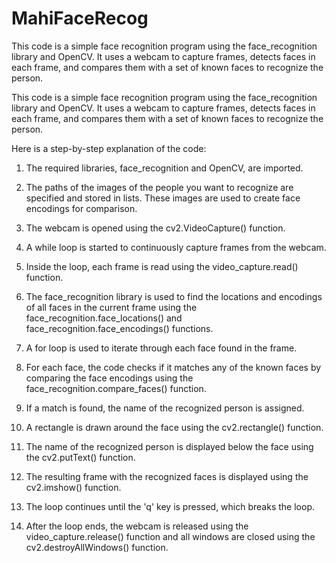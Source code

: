 # MahiFaceRecog
This code is a simple face recognition program using the face_recognition library and OpenCV. It uses a webcam to capture frames, detects faces in each frame, and compares them with a set of known faces to recognize the person.   

This code is a simple face recognition program using the face_recognition library and OpenCV. It uses a webcam to capture frames, detects faces in each frame, and compares them with a set of known faces to recognize the person. 
 
Here is a step-by-step explanation of the code: 
 
1. The required libraries, face_recognition and OpenCV, are imported. 
 
2. The paths of the images of the people you want to recognize are specified and stored in lists. These images are used to create face encodings for comparison. 
 
3. The webcam is opened using the cv2.VideoCapture() function. 
 
4. A while loop is started to continuously capture frames from the webcam. 
 
5. Inside the loop, each frame is read using the video_capture.read() function. 
 
6. The face_recognition library is used to find the locations and encodings of all faces in the current frame using the face_recognition.face_locations() and face_recognition.face_encodings() functions. 
 
7. A for loop is used to iterate through each face found in the frame. 
 
8. For each face, the code checks if it matches any of the known faces by comparing the face encodings using the face_recognition.compare_faces() function. 
 
9. If a match is found, the name of the recognized person is assigned. 
 
10. A rectangle is drawn around the face using the cv2.rectangle() function. 
 
11. The name of the recognized person is displayed below the face using the cv2.putText() function. 
 
12. The resulting frame with the recognized faces is displayed using the cv2.imshow() function. 
 
13. The loop continues until the 'q' key is pressed, which breaks the loop. 
 
14. After the loop ends, the webcam is released using the video_capture.release() function and all windows are closed using the cv2.destroyAllWindows() function.
